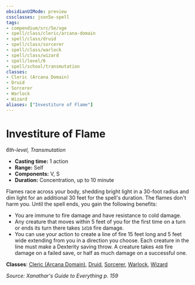 ```yaml
---
obsidianUIMode: preview
cssclasses: json5e-spell
tags:
- compendium/src/5e/xge
- spell/class/cleric/arcana-domain
- spell/class/druid
- spell/class/sorcerer
- spell/class/warlock
- spell/class/wizard
- spell/level/6
- spell/school/transmutation
classes:
- Cleric (Arcana Domain)
- Druid
- Sorcerer
- Warlock
- Wizard
aliases: ["Investiture of Flame"]
---
```

# Investiture of Flame
*6th-level, Transmutation*  

- **Casting time:** 1 action
- **Range:** Self
- **Components:** V, S
- **Duration:** Concentration, up to 10 minute

Flames race across your body, shedding bright light in a 30-foot radius and dim light for an additional 30 feet for the spell's duration. The flames don't harm you. Until the spell ends, you gain the following benefits:

- You are immune to fire damage and have resistance to cold damage.  
- Any creature that moves within 5 feet of you for the first time on a turn or ends its turn there takes `1d10` fire damage.  
- You can use your action to create a line of fire 15 feet long and 5 feet wide extending from you in a direction you choose. Each creature in the line must make a Dexterity saving throw. A creature takes `4d8` fire damage on a failed save, or half as much damage on a successful one.  

**Classes**: [Cleric (Arcana Domain)](/3-Mechanics/CLI/classes/cleric-arcana-domain-scag.md), [Druid](/3-Mechanics/CLI/classes/druid.md), [Sorcerer](/3-Mechanics/CLI/classes/sorcerer.md), [Warlock](/3-Mechanics/CLI/classes/warlock.md), [Wizard](/3-Mechanics/CLI/classes/wizard.md)

*Source: Xanathar's Guide to Everything p. 159*